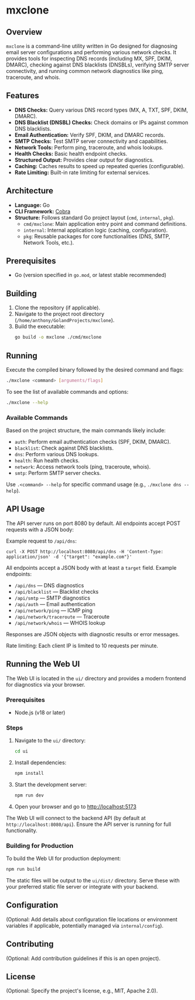 # mxclone

## Overview

`mxclone` is a command-line utility written in Go designed for diagnosing email server configurations and performing various network checks. It provides tools for inspecting DNS records (including MX, SPF, DKIM, DMARC), checking against DNS blacklists (DNSBLs), verifying SMTP server connectivity, and running common network diagnostics like ping, traceroute, and whois.

## Features

*   **DNS Checks:** Query various DNS record types (MX, A, TXT, SPF, DKIM, DMARC).
*   **DNS Blacklist (DNSBL) Checks:** Check domains or IPs against common DNS blacklists.
*   **Email Authentication:** Verify SPF, DKIM, and DMARC records.
*   **SMTP Checks:** Test SMTP server connectivity and capabilities.
*   **Network Tools:** Perform ping, traceroute, and whois lookups.
*   **Health Checks:** Basic health endpoint checks.
*   **Structured Output:** Provides clear output for diagnostics.
*   **Caching:** Caches results to speed up repeated queries (configurable).
*   **Rate Limiting:** Built-in rate limiting for external services.

## Architecture

*   **Language:** Go
*   **CLI Framework:** [Cobra](https://github.com/spf13/cobra)
*   **Structure:** Follows standard Go project layout (`cmd`, `internal`, `pkg`).
    *   `cmd/mxclone`: Main application entry point and command definitions.
    *   `internal`: Internal application logic (caching, configuration).
    *   `pkg`: Reusable packages for core functionalities (DNS, SMTP, Network Tools, etc.).

## Prerequisites

*   Go (version specified in `go.mod`, or latest stable recommended)

## Building

1.  Clone the repository (if applicable).
2.  Navigate to the project root directory (`/home/anthony/GolandProjects/mxclone`).
3.  Build the executable:
    ```bash
    go build -o mxclone ./cmd/mxclone
    ```

## Running

Execute the compiled binary followed by the desired command and flags:

```bash
./mxclone <command> [arguments/flags]
```

To see the list of available commands and options:

```bash
./mxclone --help
```

### Available Commands

Based on the project structure, the main commands likely include:

*   `auth`: Perform email authentication checks (SPF, DKIM, DMARC).
*   `blacklist`: Check against DNS blacklists.
*   `dns`: Perform various DNS lookups.
*   `health`: Run health checks.
*   `network`: Access network tools (ping, traceroute, whois).
*   `smtp`: Perform SMTP server checks.

Use `.<command> --help` for specific command usage (e.g., `./mxclone dns --help`).

## API Usage

The API server runs on port 8080 by default. All endpoints accept POST requests with a JSON body:

Example request to `/api/dns`:

```
curl -X POST http://localhost:8080/api/dns -H 'Content-Type: application/json' -d '{"target": "example.com"}'
```

All endpoints accept a JSON body with at least a `target` field. Example endpoints:
- `/api/dns` — DNS diagnostics
- `/api/blacklist` — Blacklist checks
- `/api/smtp` — SMTP diagnostics
- `/api/auth` — Email authentication
- `/api/network/ping` — ICMP ping
- `/api/network/traceroute` — Traceroute
- `/api/network/whois` — WHOIS lookup

Responses are JSON objects with diagnostic results or error messages.

Rate limiting: Each client IP is limited to 10 requests per minute.

## Running the Web UI

The Web UI is located in the `ui/` directory and provides a modern frontend for diagnostics via your browser.

### Prerequisites
- Node.js (v18 or later)

### Steps
1. Navigate to the `ui/` directory:
   ```bash
   cd ui
   ```
2. Install dependencies:
   ```bash
   npm install
   ```
3. Start the development server:
   ```bash
   npm run dev
   ```
4. Open your browser and go to [http://localhost:5173](http://localhost:5173)

The Web UI will connect to the backend API (by default at `http://localhost:8080/api`). Ensure the API server is running for full functionality.

### Building for Production
To build the Web UI for production deployment:
```bash
npm run build
```
The static files will be output to the `ui/dist/` directory. Serve these with your preferred static file server or integrate with your backend.

## Configuration

(Optional: Add details about configuration file locations or environment variables if applicable, potentially managed via `internal/config`).

## Contributing

(Optional: Add contribution guidelines if this is an open project).

## License

(Optional: Specify the project's license, e.g., MIT, Apache 2.0).
